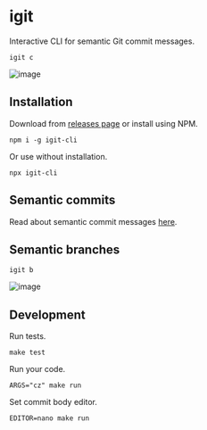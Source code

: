 # igit

Interactive CLI for semantic Git commit messages.

```
igit c
```

![image](https://user-images.githubusercontent.com/9773803/87804358-0b437600-c854-11ea-8897-60c82dbf7484.png)


## Installation

Download from [releases page](https://github.com/streamich/igit/releases) or install using NPM.

```
npm i -g igit-cli
```

Or use without installation.

```
npx igit-cli
```

## Semantic commits

Read about semantic commit messages [here](https://gist.github.com/joshbuchea/6f47e86d2510bce28f8e7f42ae84c716).


## Semantic branches

```
igit b
```

![image](https://user-images.githubusercontent.com/9773803/87811434-fa4c3200-c85e-11ea-936b-249426df0253.png)



## Development

Run tests.

```
make test
```

Run your code.

```
ARGS="cz" make run
```

Set commit body editor.

```
EDITOR=nano make run
```
